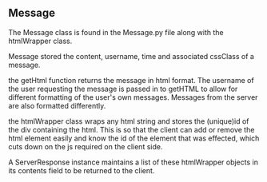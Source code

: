 ## Message ##

The Message class is found in the Message.py file along with the htmlWrapper class.

Message stored the content, username, time and associated cssClass of a message.

the getHtml function returns the message in html format.
The username of the user requesting the message is passed in to getHTML to allow for different formatting of the user's own messages.  Messages from the server are also formatted differently.

the htmlWrapper class wraps any html string and stores the (unique)id of the div containing the html.
This is so that the client can add or remove the html element easily and know the id of the element that was effected, which cuts down on the js required on the client side.

A ServerResponse instance maintains a list of these htmlWrapper objects in its contents field to be returned to the client.
